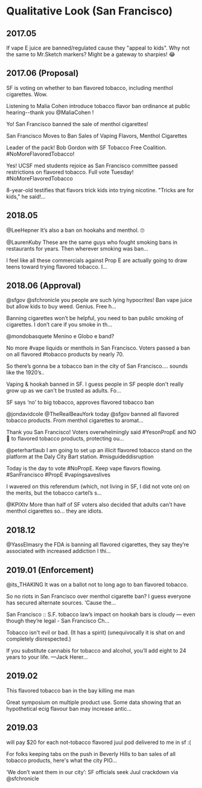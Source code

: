 # Qualitative Look (San Francisco)

## 2017.05
If vape E juice are banned/regulated cause they "appeal to kids". Why not the same to Mr.Sketch markers? Might be a gateway to sharpies! 😂


## 2017.06 (Proposal)

SF is voting on whether to ban flavored tobacco, including menthol cigarettes. Wow.

Listening to Malia Cohen introduce tobacco flavor ban ordinance at public hearing--thank you @MaliaCohen ! 

Yo! San Francisco banned the sale of menthol cigarettes! 

San Francisco Moves to Ban Sales of Vaping Flavors, Menthol Cigarettes

Leader of the pack! Bob Gordon with SF Tobacco Free Coalition. #NoMoreFlavoredTobacco! 

Yes! UCSF med students rejoice as San Francisco committee passed restrictions on flavored tobacco. Full vote Tuesday! #NoMoreFlavoredTobacco

8-year-old testifies that flavors trick kids into trying nicotine. "Tricks are for kids," he said!…



## 2018.05

@LeeHepner It’s also a ban on hookahs and menthol. 🙄

@LaurenKuby These are the same guys who fought smoking bans in restaurants for years. Then wherever smoking was ban… 

I feel like all these commercials against Prop E are actually going to draw teens toward trying flavored tobacco. I… 




## 2018.06 (Approval)
@sfgov @sfchronicle you people are such lying hypocrites! Ban vape juice but allow kids to buy weed. Genius. Free h…

Banning cigarettes won’t be helpful, you need to ban public smoking of cigarettes. I️ don’t care if you smoke in th…

@mondobasquete Menino e Globo e band?

No more #vape liquids or menthols in San Francisco. Voters passed a ban on all flavored #tobacco products by nearly 70.

So there’s gonna be a tobacco ban in the city of San Francisco.... sounds like the 1920’s..

Vaping &amp; hookah banned in SF. I guess people in SF people don't really grow up as we can't be trusted as adults. Fo… 

SF says ‘no’ to big tobacco, approves flavored tobacco ban 

@jondavidcole @TheRealBeauYork today @sfgov banned all flavored tobacco products. From menthol cigarettes to aromat…

Thank you San Francisco! Voters overwhelmingly said #YesonPropE and NO🤚 to flavored tobacco products, protecting ou…

@peterhartlaub I am going to set up an illicit flavored tobacco stand on the platform at the Daly City Bart station. #misguideddisruption

Today is the day to vote #NoPropE. Keep vape flavors flowing. #SanFrancisco #PropE #vapingsaveslives 

I wavered on this referendum (which, not living in SF, I did not vote on) on the merits, but the tobacco cartel’s s…

@KPIXtv More than half of SF voters also decided that adults can't have menthol cigarettes so...  they are idiots.



## 2018.12
@YassElmasry the FDA is banning all flavored cigarettes, they say they’re associated with increased addiction I thi…




## 2019.01 (Enforcement)
@its_THAKING It was on a ballot not to long ago to ban flavored tobacco.

So no riots in San Francisco over menthol cigarette ban? I guess everyone has secured alternate sources. ‘Cause the… 

San Francisco ::  S.F. tobacco law’s impact on hookah bars is cloudy — even though they’re legal - San Francisco Ch…

Tobacco isn't evil or bad. (It has a spirit) (unequivocally it is shat on and completely disrespected.)

If you substitute cannabis for tobacco and alcohol, you’ll add eight to 24 years to your life.
—Jack Herer…



## 2019.02
This flavored tobacco ban in the bay killing me man

Great symposium on multiple product use. Some data showing that an hypothetical ecig flavour ban may increase antic…


## 2019.03

will pay $20 for each not-tobacco flavored juul pod delivered to me in sf :(

For folks keeping tabs on the push in Beverly Hills to ban sales of all tobacco products, here's what the city PIO…

‘We don’t want them in our city’: SF officials seek Juul crackdown  via @sfchronicle

